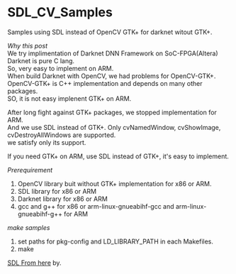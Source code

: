 # SDL_CV_Samples

Samples using SDL instead of OpenCV GTK+ for darknet witout GTK+.
  
*Why this post*  
We try implimentation of Darknet DNN Framework on SoC-FPGA(Altera)  
Darknet is pure C lang.  
So, very easy to implement on ARM.  
When build Darknet with OpenCV, we had problems for OpenCV-GTK+.  
OpenCV-GTK+ is C++ implementation and depends on many other packages.  
SO, it is not easy implenent GTK+ on ARM.  
  
After long fight against GTK+ packages, we stopped implementation for ARM.  
And we use SDL instead of GTK+.
Only cvNamedWindow, cvShowImage, cvDestroyAllWindows are supported.  
we satisfy only its support.  
  
If you need GTK+ on ARM, use SDL instead of GTK+, it's easy to implement.  
  
*Prerequirement*   
1. OpenCV library buit without GTK+ implementation for x86 or ARM.  
2. SDL library for x86 or ARM    
3. Darknet library for x86 or ARM  
4. gcc and g++ for x86 or arm-linux-gnueabihf-gcc and arm-linux-gnueabihf-g++ for ARM

*make samples*  
1. set paths for pkg-config and LD_LIBRARY_PATH in each Makefiles.  
2. make

[SDL From here](https://libsdl.org/download-2.0.php)
by.  
